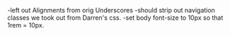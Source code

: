 -left out Alignments from orig Underscores
-should strip out navigation classes we took out from Darren's css.
-set body font-size to 10px so that 1rem = 10px.
